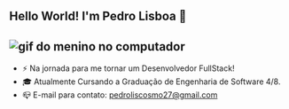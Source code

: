 ## Hello World! I'm Pedro Lisboa 👋

![gif do menino no computador](https://guiadoestudante.abril.com.br/wp-content/uploads/sites/4/2021/08/Joia.gif)
-------

- ⚡ Na jornada para me tornar um Desenvolvedor FullStack!
- 🎓 Atualmente Cursando a Graduação de Engenharia de Software 4/8.
- 📪 E-mail para contato: pedroliscosmo27@gmail.com